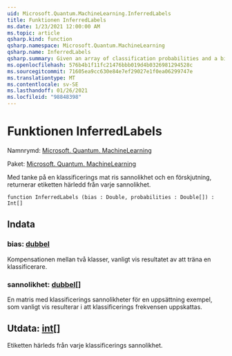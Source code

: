 ```yaml
---
uid: Microsoft.Quantum.MachineLearning.InferredLabels
title: Funktionen InferredLabels
ms.date: 1/23/2021 12:00:00 AM
ms.topic: article
qsharp.kind: function
qsharp.namespace: Microsoft.Quantum.MachineLearning
qsharp.name: InferredLabels
qsharp.summary: Given an array of classification probabilities and a bias, returns the label inferred from each probability.
ms.openlocfilehash: 576b4b1f11fc21476bbb019d4b0326981294528c
ms.sourcegitcommit: 71605ea9cc630e84e7ef29027e1f0ea06299747e
ms.translationtype: MT
ms.contentlocale: sv-SE
ms.lasthandoff: 01/26/2021
ms.locfileid: "98848398"
---
```

# <a name="inferredlabels-function"></a>Funktionen InferredLabels

Namnrymd: [Microsoft. Quantum. MachineLearning](xref:Microsoft.Quantum.MachineLearning)

Paket: [Microsoft. Quantum. MachineLearning](https://nuget.org/packages/Microsoft.Quantum.MachineLearning)


Med tanke på en klassificerings mat ris sannolikhet och en förskjutning, returnerar etiketten härledd från varje sannolikhet.

```qsharp
function InferredLabels (bias : Double, probabilities : Double[]) : Int[]
```


## <a name="input"></a>Indata

### <a name="bias--double"></a>bias: [dubbel](xref:microsoft.quantum.lang-ref.double)

Kompensationen mellan två klasser, vanligt vis resultatet av att träna en klassificerare.


### <a name="probabilities--double"></a>sannolikhet: [dubbel](xref:microsoft.quantum.lang-ref.double)[]

En matris med klassificerings sannolikheter för en uppsättning exempel, som vanligt vis resulterar i att klassificerings frekvensen uppskattas.



## <a name="output--int"></a>Utdata: [int](xref:microsoft.quantum.lang-ref.int)[]

Etiketten härleds från varje klassificerings sannolikhet.